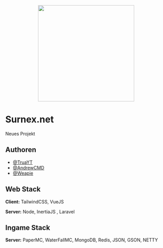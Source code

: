 
<p align="center">
  <img width="300" height="300" src="https://dev.surnex.de/branding/logo.png">
</p>


# Surnex.net

Neues Projekt


## Authoren

- [@TruaYT](https://github.com/TruaYT)
- [@AndrewCMD](https://github.com/AndrewCMD)
- [@Weapie](https://github.com/Weapie)

## Web Stack

**Client:** TailwindCSS, VueJS

**Server:** Node, InertiaJS , Laravel


## Ingame Stack

**Server:** PaperMC, WaterFallMC, MongoDB, Redis, JSON, GSON, NETTY







